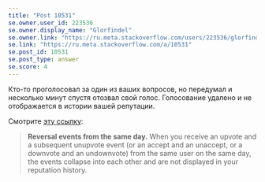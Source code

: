 ```yaml
---
title: "Post 10531"
se.owner.user_id: 223536
se.owner.display_name: "Glorfindel"
se.owner.link: "https://ru.meta.stackoverflow.com/users/223536/glorfindel"
se.link: "https://ru.meta.stackoverflow.com/a/10531"
se.post_id: 10531
se.post_type: answer
se.score: 4
---
```

<p>Кто-то проголосовал за один из ваших вопросов, но передумал и несколько минут спустя отозвал свой голос. Голосование удалено и не отображается в истории вашей репутации.</p>
<p>Смотрите <a href="https://meta.stackexchange.com/a/139615/295232">эту ссылку</a>:</p>
<blockquote>
<p><strong>Reversal events from the same day.</strong> When you receive an upvote and a subsequent unupvote event (or an accept and an unaccept, or a downvote and an undownvote) from the same user on the same day, the events collapse into each other and are not displayed in your reputation history.</p>
</blockquote>
